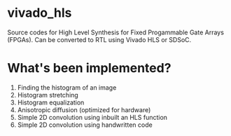 # vivado_hls
Source codes for High Level Synthesis for Fixed Progammable Gate Arrays (FPGAs). Can be converted to RTL using Vivado HLS or SDSoC.

# What's been implemented?

1. Finding the histogram of an image
2. Histogram stretching
3. Histogram equalization
4. Anisotropic diffusion (optimized for hardware)
5. Simple 2D convolution using inbuilt an HLS function
6. Simple 2D convolution using handwritten code
